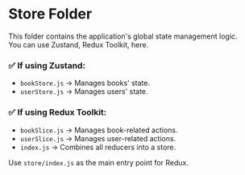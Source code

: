 # Store Folder

This folder contains the application's global state management logic.  
You can use Zustand, Redux Toolkit, here.

### ✅ If using Zustand:

- `bookStore.js` → Manages books' state.
- `userStore.js` → Manages users' state.

### ✅ If using Redux Toolkit:

- `bookSlice.js` → Manages book-related actions.
- `userSlice.js` → Manages user-related actions.
- `index.js` → Combines all reducers into a store.

Use `store/index.js` as the main entry point for Redux.
